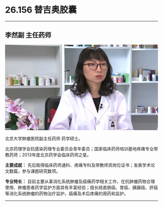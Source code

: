 # 26.156 替吉奥胶囊

---

## 李然副 主任药师

![1685340763695](image/c26_156/1685340763695.png)

北京大学肿瘤医院副主任药师 药学硕士。

北京药理学会抗感染药理专业委员会青年委员；国家临床药师培训基地疼痛专业带教药师；2013年度北京药学会临床药师之星。

**主要成就：** 先后取得临床药师通科、疼痛专科及带教师资岗位证书；发表学术论文数篇，参与课题研究数项。

**专业特长：** 目前主要从事消化系统肿瘤及癌痛药学相关工作，在抗肿瘤药物合理使用、肿瘤患者药学监护方面具有丰富经验；擅长结直肠癌、胃癌、胰腺癌、肝癌等消化系统肿瘤的药物治疗监护，癌痛及术后疼痛的用药和监护。

---

